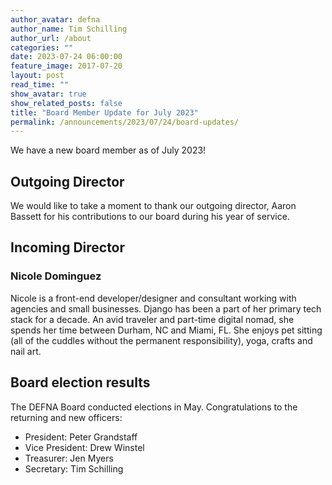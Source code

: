 ```yaml
---
author_avatar: defna
author_name: Tim Schilling
author_url: /about
categories: ""
date: 2023-07-24 06:00:00
feature_image: 2017-07-20
layout: post
read_time: ""
show_avatar: true
show_related_posts: false
title: "Board Member Update for July 2023"
permalink: /announcements/2023/07/24/board-updates/
---
```


We have a new board member as of July 2023!

## Outgoing Director

We would like to take a moment to thank our outgoing director, Aaron Bassett for his contributions to our board during his year of service.

## Incoming Director

### Nicole Dominguez

Nicole is a front-end developer/designer and consultant working with agencies and small businesses. Django has been a part of her primary tech stack for a decade. An avid traveler and part-time digital nomad, she spends her time between Durham, NC and Miami, FL. She enjoys pet sitting (all of the cuddles without the permanent responsibility), yoga, crafts and nail art.

## Board election results

The DEFNA Board conducted elections in May. Congratulations to the returning and new officers:

- President: Peter Grandstaff
- Vice President: Drew Winstel
- Treasurer: Jen Myers
- Secretary: Tim Schilling
